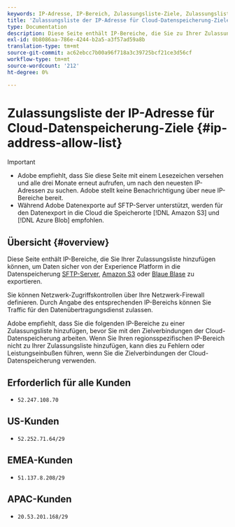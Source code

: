 ```yaml
---
keywords: IP-Adresse, IP-Bereich, Zulassungsliste-Ziele, Zulassungsliste
title: 'Zulassungsliste der IP-Adresse für Cloud-Datenspeicherung-Ziele '
type: Documentation
description: Diese Seite enthält IP-Bereiche, die Sie zu Ihrer Zulassungsliste hinzufügen können, um Daten sicher von der Experience Platform auf Ihren SFTP-Server, Amazon S3 oder die Azurblase-Datenspeicherung zu exportieren.
exl-id: 0b8086aa-786e-4244-b2a5-a3f57ad59a8b
translation-type: tm+mt
source-git-commit: ac62ebcc7b00a96f718a3c39725bcf21ce3d56cf
workflow-type: tm+mt
source-wordcount: '212'
ht-degree: 0%

---
```


# Zulassungsliste der IP-Adresse für Cloud-Datenspeicherung-Ziele {#ip-address-allow-list}

>[!IMPORTANT]
>
> * Adobe empfiehlt, dass Sie diese Seite mit einem Lesezeichen versehen und alle drei Monate erneut aufrufen, um nach den neuesten IP-Adressen zu suchen. Adobe stellt keine Benachrichtigung über neue IP-Bereiche bereit.
> * Während Adobe Datenexporte auf SFTP-Server unterstützt, werden für den Datenexport in die Cloud die Speicherorte [!DNL Amazon S3] und [!DNL Azure Blob] empfohlen.


## Übersicht {#overview}

Diese Seite enthält IP-Bereiche, die Sie Ihrer Zulassungsliste hinzufügen können, um Daten sicher von der Experience Platform in die Datenspeicherung [SFTP-Server](./sftp.md), [Amazon S3](./amazon-s3.md) oder [Blaue Blase](./azure-blob.md) zu exportieren.

Sie können Netzwerk-Zugriffskontrollen über Ihre Netzwerk-Firewall definieren. Durch Angabe des entsprechenden IP-Bereichs können Sie Traffic für den Datenübertragungsdienst zulassen.

Adobe empfiehlt, dass Sie die folgenden IP-Bereiche zu einer Zulassungsliste hinzufügen, bevor Sie mit den Zielverbindungen der Cloud-Datenspeicherung arbeiten. Wenn Sie Ihren regionsspezifischen IP-Bereich nicht zu Ihrer Zulassungsliste hinzufügen, kann dies zu Fehlern oder Leistungseinbußen führen, wenn Sie die Zielverbindungen der Cloud-Datenspeicherung verwenden.

## Erforderlich für alle Kunden

* `52.247.108.70`

## US-Kunden

* `52.252.71.64/29`

## EMEA-Kunden

* `51.137.8.208/29`

## APAC-Kunden

* `20.53.201.168/29`
